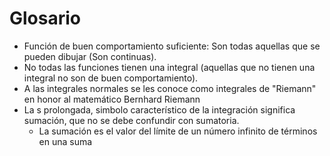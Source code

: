 # Glosario 

- Función de buen comportamiento suficiente: Son todas aquellas que se pueden dibujar (Son continuas).
- No todas las funciones tienen una integral (aquellas que no tienen una integral no son de buen comportamiento).
- A las integrales normales se les conoce como integrales de "Riemann" en honor al matemático Bernhard Riemann
- La s prolongada, simbolo característico de la integración significa sumación, que no se debe confundir con sumatoria.
	- La sumación es el valor del límite de un número infinito de términos en una suma 